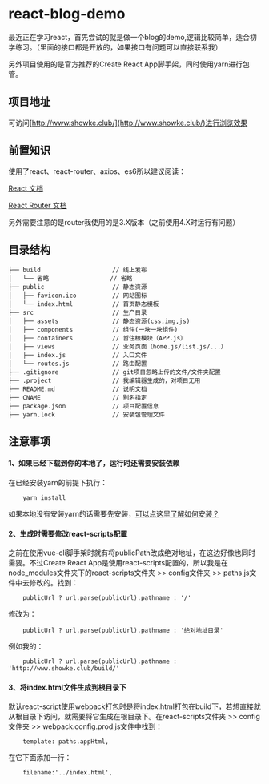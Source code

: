 # react-blog-demo #

最近正在学习react，首先尝试的就是做一个blog的demo,逻辑比较简单，适合初学练习。（里面的接口都是开放的，如果接口有问题可以直接联系我）

另外项目使用的是官方推荐的Create React App脚手架，同时使用yarn进行包管。

## 项目地址 ##

可访问[http://www.showke.club/](http://www.showke.club/)进行浏览效果


## 前置知识 ##

使用了react、react-router、axios、es6所以建议阅读：

[React 文档](http://reactjs.cn/react/docs/getting-started-zh-CN.html)

[React Router 文档](http://react-guide.github.io/react-router-cn/)

另外需要注意的是router我使用的是3.X版本（之前使用4.X时运行有问题）

## 目录结构 ##

```pre
├── build                    // 线上发布
│   └── 省略                 // 省略
├── public                   // 静态资源
│   ├── favicon.ico          // 网站图标
│   └── index.html           // 首页静态模板
├── src                      // 生产目录
│   ├── assets               // 静态资源(css,img,js)
│   ├── components           // 组件(一块一块组件)
│   ├── containers           // 暂住根模块（APP.js）
│   ├── views                // 业务页面（home.js/list.js/...）
│   ├── index.js             // 入口文件
│   └── routes.js            // 路由配置
├── .gitignore               // git项目忽略上传的文件/文件夹配置
├── .project                 // 我编辑器生成的，对项目无用
├── README.md                // 说明文档
├── CNAME                    // 别名指定
├── package.json             // 项目配置信息
├── yarn.lock                // 安装包管理文件

```

## 注意事项 ##

#### 1、如果已经下载到你的本地了，运行时还需要安装依赖 ####
在已经安装yarn的前提下执行：

```pre
	yarn install
```
如果本地没有安装yarn的话需要先安装，[可以点这里了解如何安装？](https://yarnpkg.com/zh-Hans/docs/getting-started)

#### 2、生成时需要修改react-scripts配置 ####
之前在使用vue-cli脚手架时就有将publicPath改成绝对地址，在这边好像也同时需要。不过Create React App是使用react-scripts配置的，所以我是在node_modules文件夹下的react-scripts文件夹 >> config文件夹 >> paths.js文件中去修改的。找到：
```pre
	publicUrl ? url.parse(publicUrl).pathname : '/'
```
修改为：
```pre
	publicUrl ? url.parse(publicUrl).pathname : '绝对地址目录'
```
例如我的：
```pre
	publicUrl ? url.parse(publicUrl).pathname : 'http://www.showke.club/build/'
```
#### 3、将index.html文件生成到根目录下 ####
默认react-script使用webpack打包时是将index.html打包在build下，若想直接就从根目录下访问，就需要将它生成在根目录下。在react-scripts文件夹 >> config文件夹 >> webpack.config.prod.js文件中找到：
```pre
	template: paths.appHtml,
```
在它下面添加一行：
```pre
	filename:'../index.html',
```